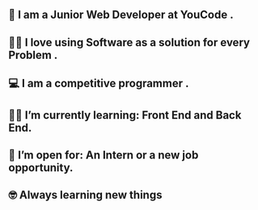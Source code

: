 🏫 I am a Junior Web Developer at YouCode .
--
 🧑‍💻 I love using Software as a solution for every Problem .
 --
💻 I am a competitive programmer .
--
🧑‍🎓 I’m currently learning: Front End and Back End.
--
🤔 I’m open for: An Intern or a new job opportunity.
--
🤓 Always learning new things
--
<!---
hamzaelboukri/hamzaelboukri is a ✨ special ✨ repository because its `README.md` (this file) appears on your GitHub profile.
You can click the Preview link to take a look at your changes.
--->
